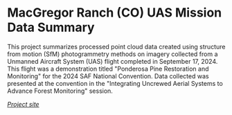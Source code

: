 # MacGregor Ranch (CO) UAS Mission Data Summary

This project summarizes processed point cloud data created using structure from motion (SfM) photogrammetry methods on imagery collected from a Unmanned Aircraft System (UAS) flight completed in September 17, 2024. This flight was a demonstration titled "Ponderosa Pine Restoration and Monitoring" for the 2024 SAF National Convention. Data collected was presented at the convention in the "Integrating Uncrewed Aerial Systems to Advance Forest Monitoring" session.

[*Project site*](https://georgewoolsey.github.io/macgregor_uas_202409/)
